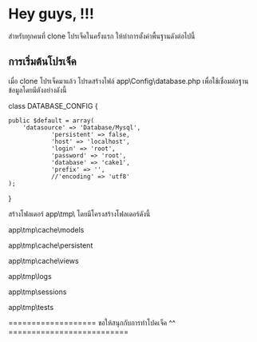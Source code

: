 # Hey guys, !!!

สำหรับทุกคนที่ clone โปรเจ็คในครั้งแรก ให้ทำการตั้งค่าพื้นฐานดังต่อไปนี้

## การเริ่มต้นโปรเจ็ค

เมื่อ clone โปรเจ็คมาแล้ว โปรดสร้างไฟล์ app\Config\database.php เพื่อใช้เชื่อมต่อฐานข้อมูลโดยมีตังอย่างดังนี้

class DATABASE_CONFIG {

    public $default = array(
        'datasource' => 'Database/Mysql',
				'persistent' => false,
				'host' => 'localhost',
				'login' => 'root',
				'password' => 'root',
				'database' => 'cake1',
				'prefix' => '',
				//'encoding' => 'utf8'
    );
}

สร้างโฟลเดอร์ app\tmp\ โดยมีโครงสร้างโฟลเดอร์ดังนี้

app\tmp\cache\models

app\tmp\cache\persistent

app\tmp\cache\views

app\tmp\logs

app\tmp\sessions

app\tmp\tests


=================== ขอให้สนุกกับการทำโปคเจ็ค ^^ ==========================
